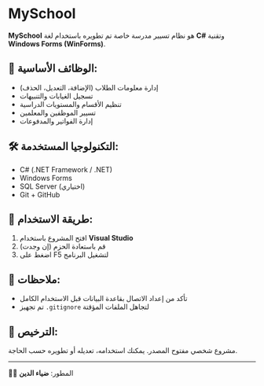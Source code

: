 # MySchool

**MySchool** هو نظام تسيير مدرسة خاصة تم تطويره باستخدام لغة **C#** وتقنية **Windows Forms (WinForms)**.

## 🚀 الوظائف الأساسية:
- إدارة معلومات الطلاب (الإضافة، التعديل، الحذف)
- تسجيل الغيابات والتنبيهات
- تنظيم الأقسام والمستويات الدراسية
- تسيير الموظفين والمعلمين
- إدارة الفواتير والمدفوعات

## 🛠️ التكنولوجيا المستخدمة:
- C# (.NET Framework / .NET)
- Windows Forms
- SQL Server (اختياري)
- Git + GitHub

## 📂 طريقة الاستخدام:
1. افتح المشروع باستخدام **Visual Studio**
2. قم باستعادة الحزم (إن وجدت)
3. اضغط على F5 لتشغيل البرنامج

## 📌 ملاحظات:
- تأكد من إعداد الاتصال بقاعدة البيانات قبل الاستخدام الكامل
- تم تجهيز `.gitignore` لتجاهل الملفات المؤقتة

## 📃 الترخيص:
مشروع شخصي مفتوح المصدر. يمكنك استخدامه، تعديله أو تطويره حسب الحاجة.

---

🧑‍💻 المطور: **ضياء الدين**